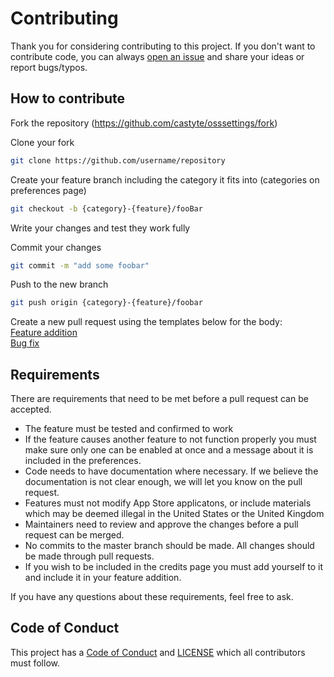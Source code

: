 # Contributing
Thank you for considering contributing to this project. If you don't want to contribute code, you can always [open an issue](https://github.com/castyte/osssettings/issues/new) and share your ideas or report bugs/typos.

## How to contribute
Fork the repository (https://github.com/castyte/osssettings/fork)

Clone your fork
```sh
git clone https://github.com/username/repository
```

Create your feature branch including the category it fits into (categories on preferences page)
```sh
git checkout -b {category}-{feature}/fooBar
```

Write your changes and test they work fully

Commit your changes
```sh
git commit -m "add some foobar"
```

Push to the new branch
```sh
git push origin {category}-{feature}/foobar
```

Create a new pull request using the templates below for the body:  
[Feature addition](https://raw.githubusercontent.com/castyte/osssettings/master/.github/PULL_REQUEST_TEMPLATE/bug.md)  
[Bug fix](https://raw.githubusercontent.com/castyte/osssettings/master/.github/PULL_REQUEST_TEMPLATE/feature.md)  

## Requirements
There are requirements that need to be met before a pull request can be accepted.

- The feature must be tested and confirmed to work
- If the feature causes another feature to not function properly you must make sure only one can be enabled at once and a message about it is included in the preferences.
- Code needs to have documentation where necessary. If we believe the documentation is not clear enough, we will let you know on the pull request.
- Features must not modify App Store applicatons, or include materials which may be deemed illegal in the United States or the United Kingdom
- Maintainers need to review and approve the changes before a pull request can be merged.
- No commits to the master branch should be made. All changes should be made through pull requests.
- If you wish to be included in the credits page you must add yourself to it and include it in your feature addition.

If you have any questions about these requirements, feel free to ask.

## Code of Conduct
This project has a [Code of Conduct](https://github.com/castyte/osssettings/blob/master/CODE_OF_CONDUCT.md) and [LICENSE](https://github.com/castyte/osssettings/blob/master/LICENSE) which all contributors must follow.
